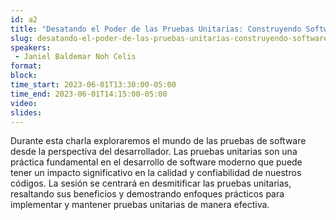 ```yaml
---
id: a2
title: "Desatando el Poder de las Pruebas Unitarias: Construyendo Software Robusto y Confiable"
slug: desatando-el-poder-de-las-pruebas-unitarias-construyendo-software-robusto-y-confiable
speakers:
 - Janiel Baldemar Noh Celis
format: 
block:
time_start: 2023-06-01T13:30:00-05:00
time_end: 2023-06-01T14:15:00-05:00
video:
slides:
---
```


Durante esta charla exploraremos el mundo de las pruebas de software desde la perspectiva del desarrollador. Las pruebas unitarias son una práctica fundamental en el desarrollo de software moderno que puede tener un impacto significativo en la calidad y confiabilidad de nuestros códigos. La sesión se centrará en desmitificar las pruebas unitarias, resaltando sus beneficios y demostrando enfoques prácticos para implementar y mantener pruebas unitarias de manera efectiva.

